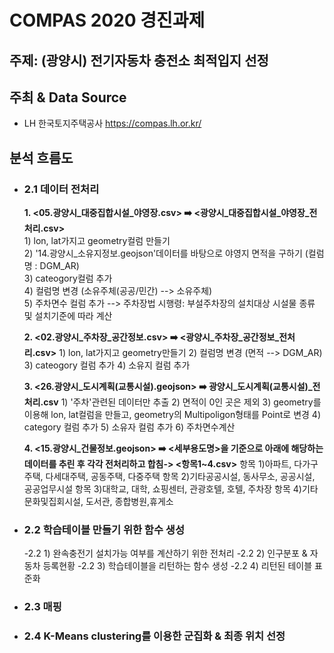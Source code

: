 # COMPAS 2020 경진과제
## 주제: (광양시) 전기자동차 충전소 최적입지 선정
## 주최 & Data Source
* LH 한국토지주택공사 https://compas.lh.or.kr/

## 분석 흐름도 
- ### 2.1 데이터 전처리
  **1. <05.광양시_대중집합시설_야영장.csv> :arrow_right: <광양시_대중집합시설_야영장_전처리.csv>**
         <br>1) lon, lat가지고 geometry컬럼 만들기<br/>
          2) '14.광양시_소유지정보.geojson'데이터를 바탕으로 야영지 면적을 구하기 (컬럼명 : DGM_AR)
         <br>3) cateogory컬럼 추가<br/>
         4) 컬럼명 변경 (소유주체(공공/민간) --> 소유주체)
         <br>5) 주차면수 컬럼 추가 --> 주차장법 시행령: 부설주차장의 설치대상 시설물 종류 및 설치기준에 따라 계산<br/>

  **2. <02.광양시_주차장_공간정보.csv> :arrow_right: <광양시_주차장_공간정보_전처리.csv>**
      1) lon, lat가지고 geometry만들기
      2) 컬럼명 변경 (면적 --> DGM_AR)
      3) cateogory 컬럼 추가
      4) 소유지 컬럼 추가

  **3. <26.광양시_도시계획(교통시설).geojson> :arrow_right: 광양시_도시계획(교통시설)_전처리.csv**
      1) '주차'관련된 데이터만 추출
      2) 면적이 0인 곳은 제외
      3) geometry를 이용해 lon, lat컬럼을 만들고, geometry의 Multipoligon형태를 Point로 변경
      4) category 컬럼 추가
      5) 소유자 컬럼 추가
      6) 주차면수계산

  **4. <15.광양시_건물정보.geojson> :arrow_right: <세부용도명>을 기준으로 아래에 해당하는 데이터를 추린 후 각각 전처리하고 합침-> <항목1~4.csv>**
      항목 1)아파트, 다가구주택, 다세대주택, 공동주택, 다중주택
      항목 2)기타공공시설, 동사무소, 공공시설, 공공업무시설
      항목 3)대학교, 대학, 쇼핑센터, 관광호텔, 호텔, 주차장
      항목 4)기타문화및집회시설, 도서관, 종합병원,휴게소




- ### 2.2 학습테이블 만들기 위한 함수 생성
  -2.2 1) 완속충전기 설치가능 여부를 계산하기 위한 전처리
  -2.2 2) 인구분포 & 자동차 등록현황
  -2.2 3) 학습테이블을 리턴하는 함수 생성
  -2.2 4) 리턴된 테이블 표준화


- ### 2.3 매핑
- ### 2.4 K-Means clustering를 이용한 군집화 & 최종 위치 선정
